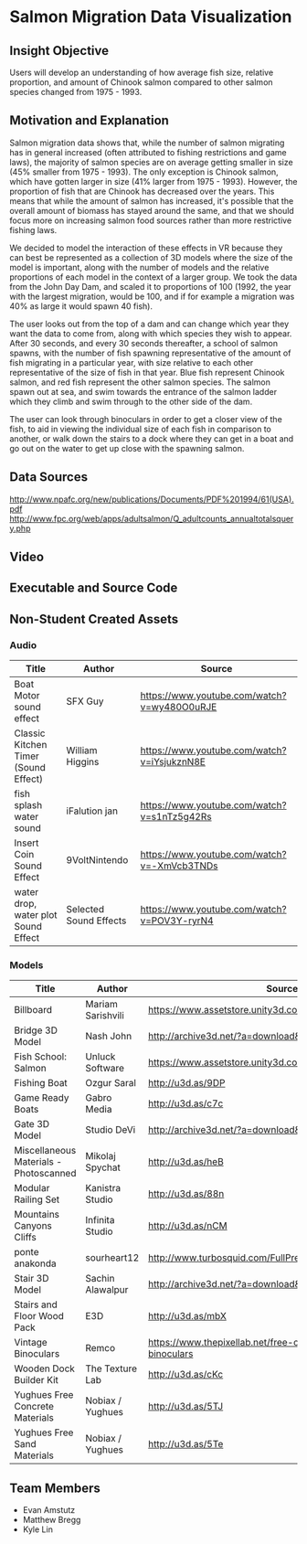 # Salmon Migration Data Visualization
## Insight Objective
Users will develop an understanding of how average fish size, relative proportion, and amount of Chinook salmon compared to other salmon species changed from 1975 - 1993.
## Motivation and Explanation
Salmon migration data shows that, while the number of salmon migrating has in general increased (often attributed to fishing restrictions and game laws), the majority of salmon species are on average getting smaller in size (45% smaller from 1975 - 1993). The only exception is Chinook salmon, which have gotten larger in size (41% larger from 1975 - 1993). However, the proportion of fish that are Chinook has decreased over the years. This means that while the amount of salmon has increased, it's possible that the overall amount of biomass has stayed around the same, and that we should focus more on increasing salmon food sources rather than more restrictive fishing laws.

We decided to model the interaction of these effects in VR because they can best be represented as a collection of 3D models where the size of the model is important, along with the number of models and the relative proportions of each model in the context of a larger group. We took the data from the John Day Dam, and scaled it to proportions of 100 (1992, the year with the largest migration, would be 100, and if for example a migration was 40% as large it would spawn 40 fish).

The user looks out from the top of a dam and can change which year they want the data to come from, along with which species they wish to appear. After 30 seconds, and every 30 seconds thereafter, a school of salmon spawns, with the number of fish spawning representative of the amount of fish migrating in a particular year, with size relative to each other representative of the size of fish in that year. Blue fish represent Chinook salmon, and red fish represent the other salmon species. The salmon spawn out at sea, and swim towards the entrance of the salmon ladder which they climb and swim through to the other side of the dam.

The user can look through binoculars in order to get a closer view of the fish, to aid in viewing the individual size of each fish in comparison to another, or walk down the stairs to a dock where they can get in a boat and go out on the water to get up close with the spawning salmon.

## Data Sources
http://www.npafc.org/new/publications/Documents/PDF%201994/61(USA).pdf
http://www.fpc.org/web/apps/adultsalmon/Q_adultcounts_annualtotalsquery.php

## Video

## Executable and Source Code

## Non-Student Created Assets
### Audio
| Title | Author | Source |
| --- | --- | --- |
| Boat Motor sound effect | SFX Guy | https://www.youtube.com/watch?v=wy480O0uRJE |
| Classic Kitchen Timer (Sound Effect) | William Higgins | https://www.youtube.com/watch?v=iYsjukznN8E |
| fish splash water sound | iFalution jan | https://www.youtube.com/watch?v=s1nTz5g42Rs |
| Insert Coin Sound Effect | 9VoltNintendo | https://www.youtube.com/watch?v=-XmVcb3TNDs |
| water drop, water plot Sound Effect | Selected Sound Effects | https://www.youtube.com/watch?v=POV3Y-ryrN4 |

### Models
| Title | Author | Source |
| --- | --- | --- |
| Billboard | Mariam Sarishvili | https://www.assetstore.unity3d.com/en/#!/content/9700 |
| Bridge 3D Model | Nash John | http://archive3d.net/?a=download&id=ec61a8c1 |
| Fish School: Salmon | Unluck Software | https://www.assetstore.unity3d.com/en/#!/content/11853 |
| Fishing Boat | Ozgur Saral | http://u3d.as/9DP |
| Game Ready Boats | Gabro Media | http://u3d.as/c7c | 
| Gate 3D Model | Studio DeVi | http://archive3d.net/?a=download&id=85012117 |
| Miscellaneous Materials - Photoscanned | Mikolaj Spychat | http://u3d.as/heB| 
| Modular Railing Set | Kanistra Studio | http://u3d.as/88n |
| Mountains Canyons Cliffs | Infinita Studio | http://u3d.as/nCM |
| ponte anakonda | sourheart12 | http://www.turbosquid.com/FullPreview/Index.cfm/ID/669792 |
| Stair 3D Model | Sachin Alawalpur | http://archive3d.net/?a=download&id=75de1f9d |
| Stairs and Floor Wood Pack | E3D | http://u3d.as/mbX |
| Vintage Binoculars | Remco | https://www.thepixellab.net/free-c4d-model-vintage-binoculars |
| Wooden Dock Builder Kit | The Texture Lab | http://u3d.as/cKc |
| Yughues Free Concrete Materials | Nobiax / Yughues | http://u3d.as/5TJ |
| Yughues Free Sand Materials | Nobiax / Yughues | http://u3d.as/5Te |

## Team Members
- Evan Amstutz
- Matthew Bregg
- Kyle Lin
